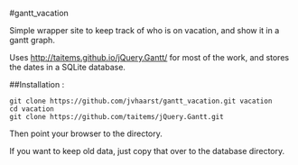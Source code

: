 #gantt_vacation


Simple wrapper site to keep track of who is on vacation, and show it in a gantt graph.

Uses http://taitems.github.io/jQuery.Gantt/ for most of the work, and stores the dates in a SQLite database.

##Installation :
```
git clone https://github.com/jvhaarst/gantt_vacation.git vacation
cd vacation
git clone https://github.com/taitems/jQuery.Gantt.git
```
Then point your browser to the directory.

If you want to keep old data, just copy that over to the database directory.

